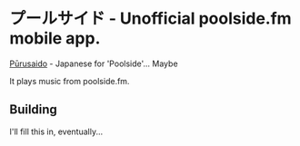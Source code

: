 プールサイド - Unofficial poolside.fm mobile app.
=====================

[Pūrusaido](https://translate.google.com/#auto/ja/poolside) - Japanese for 'Poolside'... Maybe

It plays music from poolside.fm.

## Building
I'll fill this in, eventually...
